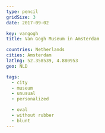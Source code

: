 ```yaml
---
type: pencil
gridSize: 3
date: 2017-09-02

key: vangogh
title: Van Gogh Museum in Amsterdam

countries: Netherlands
cities: Amsterdam
latlng: 52.358539, 4.880953
geo: NLD

tags:
  - city
  - museum
  - unusual
  - personalized

  - oval
  - without rubber
  - blunt
---
```

